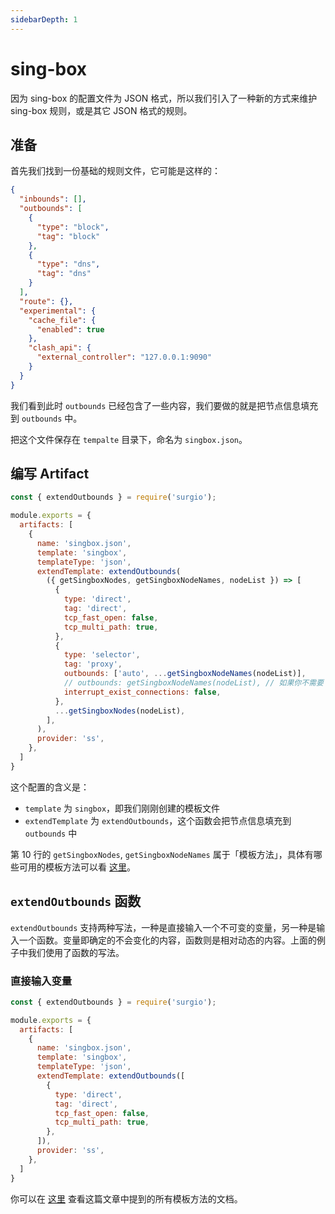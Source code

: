 ```yaml
---
sidebarDepth: 1
---
```


# sing-box

> <Badge text="v3.7.0" vertical="middle" />

因为 sing-box 的配置文件为 JSON 格式，所以我们引入了一种新的方式来维护 sing-box 规则，或是其它 JSON 格式的规则。

## 准备

首先我们找到一份基础的规则文件，它可能是这样的：

```json
{
  "inbounds": [],
  "outbounds": [
    {
      "type": "block",
      "tag": "block"
    },
    {
      "type": "dns",
      "tag": "dns"
    }
  ],
  "route": {},
  "experimental": {
    "cache_file": {
      "enabled": true
    },
    "clash_api": {
      "external_controller": "127.0.0.1:9090"
    }
  }
}
```

我们看到此时 `outbounds` 已经包含了一些内容，我们要做的就是把节点信息填充到 `outbounds` 中。

把这个文件保存在 `tempalte` 目录下，命名为 `singbox.json`。

## 编写 Artifact

```js {9-26}
const { extendOutbounds } = require('surgio');

module.exports = {
  artifacts: [
    {
      name: 'singbox.json',
      template: 'singbox',
      templateType: 'json',
      extendTemplate: extendOutbounds(
        ({ getSingboxNodes, getSingboxNodeNames, nodeList }) => [
          {
            type: 'direct',
            tag: 'direct',
            tcp_fast_open: false,
            tcp_multi_path: true,
          },
          {
            type: 'selector',
            tag: 'proxy',
            outbounds: ['auto', ...getSingboxNodeNames(nodeList)],
            // outbounds: getSingboxNodeNames(nodeList), // 如果你不需要 auto 节点
            interrupt_exist_connections: false,
          },
          ...getSingboxNodes(nodeList),
        ],
      ),
      provider: 'ss',
    },
  ]
}
```

这个配置的含义是：

- `template` 为 `singbox`，即我们刚刚创建的模板文件
- `extendTemplate` 为 `extendOutbounds`，这个函数会把节点信息填充到 `outbounds` 中 

第 10 行的 `getSingboxNodes`, `getSingboxNodeNames` 属于「模板方法」，具体有哪些可用的模板方法可以看 [这里](/guide/custom-template.md#模板方法)。

## `extendOutbounds` 函数

`extendOutbounds` 支持两种写法，一种是直接输入一个不可变的变量，另一种是输入一个函数。变量即确定的不会变化的内容，函数则是相对动态的内容。上面的例子中我们使用了函数的写法。

### 直接输入变量

```js
const { extendOutbounds } = require('surgio');

module.exports = {
  artifacts: [
    {
      name: 'singbox.json',
      template: 'singbox',
      templateType: 'json',
      extendTemplate: extendOutbounds([
        {
          type: 'direct',
          tag: 'direct',
          tcp_fast_open: false,
          tcp_multi_path: true,
        },
      ]),
      provider: 'ss',
    },
  ]
}
```

你可以在 [这里](/guide/custom-template.md#模板方法) 查看这篇文章中提到的所有模板方法的文档。
